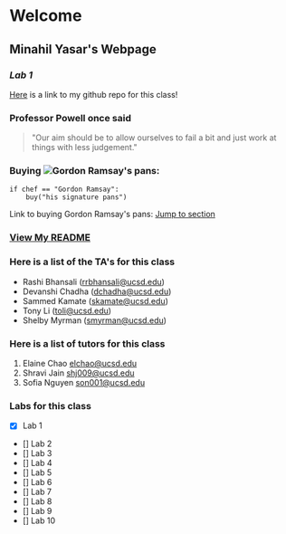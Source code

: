 # Welcome
## **Minahil Yasar's** Webpage
### _Lab 1_
[Here](https://github.com/minahilyasar/cse110.git) is a link to my github repo for this class!

### Professor Powell once said
> "Our aim should be to allow ourselves to fail a bit and just work at things with less judgement."

### Buying ![Gordon Ramsay's pans](https://hexclad.com/cdn/shop/files/Hexclad_6Pc_Pans_Lids-and-Pan-Insides_BLACK.jpg?v=1686836250&width=375&em-format=auto):
```
if chef == "Gordon Ramsay":
    buy("his signature pans")
```
Link to buying Gordon Ramsay's pans: [Jump to section](#buying-gordon-ramsays-pans)

### [View My README](README.md)

### Here is a list of the TA's for this class
- Rashi Bhansali (rrbhansali@ucsd.edu)
- Devanshi Chadha (dchadha@ucsd.edu)
- Sammed Kamate (skamate@ucsd.edu)
- Tony Li (toli@ucsd.edu)
- Shelby Myrman (smyrman@ucsd.edu)

### Here is a list of tutors for this class
1. Elaine Chao   elchao@ucsd.edu
2. Shravi Jain shj009@ucsd.edu
3. Sofia Nguyen  son001@ucsd.edu

### Labs for this class
- [x] Lab 1
- [] Lab 2
- [] Lab 3
- [] Lab 4
- [] Lab 5
- [] Lab 6
- [] Lab 7
- [] Lab 8
- [] Lab 9
- [] Lab 10
